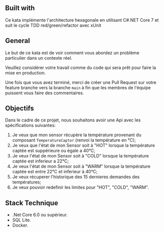 ## Built with ##
Ce kata implémente l'architecture hexagonale en utilisant C#.NET Core 7 et suit le cycle TDD red/green/refactor avec xUnit

## General ##
Le but de ce kata est de voir comment vous abordez un problème particulier dans un contexte réel.

Veuillez considérer votre travail comme du code qui sera prêt pour faire la mise en production.

Une fois que vous avez terminé, merci de créer une Pull Request sur votre feature branche vers la branche `main` à fin que les membres de l'équipe puissent vous faire des commentaires.

## Objectifs ##
Dans le cadre de ce projet, nous souhaitons avoir une Api avec les spécifications suivantes:
1. Je veux que mon sensor récupère la température provenant du composant `TemperatureCaptor` (renvoi la température en °C);
2. Je veux que l'état de mon Sensor soit à "HOT" lorsque la température captée est suppérieure ou égale a 40°C;
3. Je veux l'état de mon Sensor soit à "COLD" lorsque la température captée est inferieur a 22°C;
4. Je veux l'état de mon Sensor soit à "WARM" lorsque la température captée est entre 22°C et inferieur à 40°C;
5. Je veux récuperer l'historique des 15 dernieres demandes des températures;
6. Je veux pouvoir redefinir les limites pour "HOT", "COLD", "WARM".

## Stack Technique ##
- .Net Core 6.0 ou supérieur.
- SQL Lite.
- Docker.
